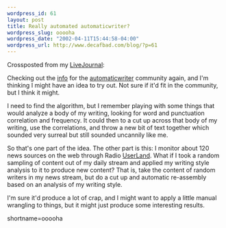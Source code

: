 ```yaml
--- 
wordpress_id: 61
layout: post
title: Really automated automaticwriter?
wordpress_slug: ooooha
wordpress_date: "2002-04-11T15:44:58-04:00"
wordpress_url: http://www.decafbad.com/blog/?p=61
---
```

<p>Crossposted from my <a href="http://www.livejournal.com/users/deus_x/">LiveJournal</a>:</p>
<p>      Checking out the <a href="http://www.livejournal.com/userinfo.bml?user=automaticwriter">info</a> for the <a href="http://www.livejournal.com/users/automaticwriter/">automaticwriter</a> community again, and I'm thinking I might have an idea to try out. Not sure if it'd fit in the community, but I think it might.</p>
<p>      I need to find the algorithm, but I remember playing with some things that would analyze a body of my writing, looking for word and punctuation correlation and frequency. It could then to a cut up across that body of my writing, use the correlations, and throw a new bit of text together which sounded very surreal but still sounded uncannily like me.</p>
<p>      So that's one part of the idea. The other part is this: I monitor about 120 news sources on the web through Radio <a href="http://www.decafbad.com/twiki/bin/view/Main/UserLand">UserLand</a>. What if I took a random sampling of content out of my daily stream and applied my writing style analysis to it to produce new content? That is, take the content of random writers in my news stream, but do a cut up and automatic re-assembly based on an analysis of my writing style.</p>
<p>I'm sure it'd produce a lot of crap, and I might want to apply a little manual wrangling to things, but it might just produce some interesting results.</p>
<!--more-->
shortname=ooooha
